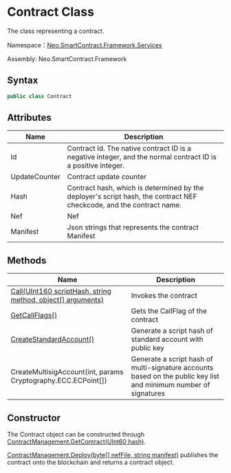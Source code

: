 # Contract Class

The class representing a contract.

Namespace：[Neo.SmartContract.Framework.Services](../services.md)

Assembly: Neo.SmartContract.Framework

## Syntax

```cs
public class Contract
```

## Attributes

| Name | Description |
| -------------------------------- | ------ |
| Id     | Contract Id. The native contract ID is a negative integer, and the normal contract ID is a positive integer. |
| UpdateCounter | Contract update counter |
| Hash  | Contract hash, which is determined by the deployer's script hash, the contract NEF checkcode, and the contract name. |
| Nef | Nef |
| Manifest  | Json strings that represents the contract Manifest |

## Methods

| Name | Description |
| -------------------------------- | ------ |
| [Call(UInt160 scriptHash, string method, object[] arguments)](Contract/Call.md) | Invokes the contract |
| [GetCallFlags()](Contract/GetCallFlags.md)         | Gets the CallFlag of the contract |
| [CreateStandardAccount()](Contract/CreateStandardAccount.md)         | Generate a script hash of standard account with public key |
| CreateMultisigAccount(int, params Cryptography.ECC.ECPoint[]) | Generate a script hash of multi-signature accounts based on the public key list and minimum number of signatures |

## Constructor

The Contract object can be constructed through [ContractManagement.GetContract(UInt60 hash)](../native/ContractManagement/GetContract.md).

 [ContractManagement.Deploy(byte[] nefFile, string manifest)](../native/ContractManagement/Deploy.md) publishes the contract onto the blockchain and returns a contract object.


